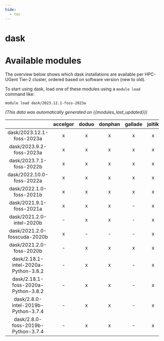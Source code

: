 ```yaml
---
hide:
  - toc
---
```


dask
====

# Available modules


The overview below shows which dask installations are available per HPC-UGent Tier-2 cluster, ordered based on software version (new to old).

To start using dask, load one of these modules using a `module load` command like:

```shell
module load dask/2023.12.1-foss-2023a
```

*(This data was automatically generated on {{modules_last_updated}})*  

| |accelgor|doduo|donphan|gallade|joltik|shinx|skitty|
| :---: | :---: | :---: | :---: | :---: | :---: | :---: | :---: |
|dask/2023.12.1-foss-2023a|x|x|x|x|x|x|x|
|dask/2023.9.2-foss-2023a|x|x|x|x|x|x|x|
|dask/2023.7.1-foss-2022b|x|x|x|x|x|-|-|
|dask/2022.10.0-foss-2022a|x|x|x|x|x|x|-|
|dask/2022.1.0-foss-2021b|x|x|x|x|x|-|-|
|dask/2021.9.1-foss-2021a|x|x|x|-|x|-|-|
|dask/2021.2.0-intel-2020b|-|x|x|-|x|-|-|
|dask/2021.2.0-fosscuda-2020b|x|-|-|-|x|-|-|
|dask/2021.2.0-foss-2020b|-|x|x|x|x|-|-|
|dask/2.18.1-intel-2020a-Python-3.8.2|-|x|x|-|x|-|-|
|dask/2.18.1-foss-2020a-Python-3.8.2|-|x|x|-|x|-|-|
|dask/2.8.0-intel-2019b-Python-3.7.4|-|x|x|-|x|-|-|
|dask/2.8.0-foss-2019b-Python-3.7.4|-|x|x|-|x|-|-|
